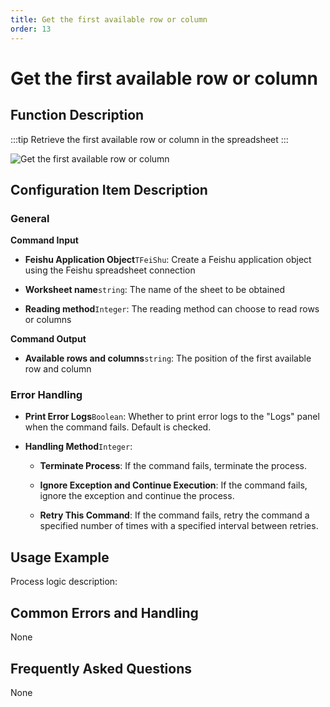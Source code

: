 ```yaml
---
title: Get the first available row or column
order: 13
---
```


# Get the first available row or column

## Function Description

:::tip 
Retrieve the first available row or column in the spreadsheet
:::

![Get the first available row or column](../../../../assets/Get%20the%20first%20available%20row%20or%20column_command.png)

## Configuration Item Description

### General

**Command Input**

- **Feishu Application Object**`TFeiShu`: Create a Feishu application object using the Feishu spreadsheet connection

- **Worksheet name**`string`: The name of the sheet to be obtained

- **Reading method**`Integer`: The reading method can choose to read rows or columns


**Command Output**

- **Available rows and columns**`string`: The position of the first available row and column

### Error Handling

- **Print Error Logs**`Boolean`: Whether to print error logs to the "Logs" panel when the command fails. Default is checked. 

- **Handling Method**`Integer`:

    - **Terminate Process**: If the command fails, terminate the process.

    - **Ignore Exception and Continue Execution**: If the command fails, ignore the exception and continue the process.

    - **Retry This Command**: If the command fails, retry the command a specified number of times with a specified interval between retries.

## Usage Example

Process logic description:

## Common Errors and Handling

None

## Frequently Asked Questions

None

